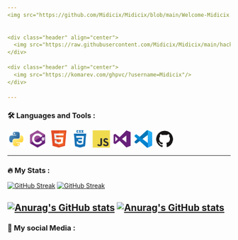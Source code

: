 ```yaml
---
<img src="https://github.com/Midicix/Midicix/blob/main/Welcome-Midicix.svg" alt="Background Image" />


<div class="header" align="center">
  <img src="https://raw.githubusercontent.com/Midicix/Midicix/main/hacker.png" width="100"/>
</div>

<div class="header" align="center">
  <img src="https://komarev.com/ghpvc/?username=Midicix"/>
</div>

---
```


### :hammer_and_wrench: Languages and Tools :

<div>
  <img src="https://github.com/devicons/devicon/blob/master/icons/python/python-original.svg" title="Python" alt="Python" width="40" height="40"/>&nbsp;
  <img src="https://github.com/devicons/devicon/blob/master/icons/csharp/csharp-original.svg" title="C#" alt="C#" width="40" height="40"/>&nbsp;
  <img src="https://github.com/devicons/devicon/blob/master/icons/html5/html5-original.svg" title="HTML5" alt="HTML" width="40" height="40"/>&nbsp;
  <img src="https://github.com/devicons/devicon/blob/master/icons/css3/css3-plain-wordmark.svg"  title="CSS3" alt="CSS" width="40" height="40"/>&nbsp;
  <img src="https://github.com/devicons/devicon/blob/master/icons/javascript/javascript-original.svg" title="JavaScript" alt="JavaScript" width="40" height="40"/>&nbsp;
  <img src="https://github.com/devicons/devicon/blob/master/icons/visualstudio/visualstudio-plain.svg" title="VisualStudio" alt="VisualStudio" width="40" height="40"/>&nbsp;
  <img src="https://github.com/devicons/devicon/blob/master/icons/vscode/vscode-original.svg" title="VisualStudioCode" alt="VisualStudioCode" width="40" height="40"/>&nbsp;
  <img src="https://github.com/devicons/devicon/blob/master/icons/github/github-original.svg" title="GitHub" alt="GitHub" width="40" height="40"/>&nbsp;
</div>


---

### :fire: My Stats :

[![GitHub Streak](http://github-readme-streak-stats.herokuapp.com?user=Midicix&theme=dark)](https://git.io/streak-stats#gh-dark-mode-only)
[![GitHub Streak](http://github-readme-streak-stats.herokuapp.com?user=Midicix&theme=default)](https://git.io/streak-stats#gh-light-mode-only)

[![Anurag's GitHub stats](https://github-readme-stats.vercel.app/api?username=Midicix&layout=compact&theme=darcula)](https://github.com/anuraghazra/github-readme-stats#gh-dark-mode-only)
[![Anurag's GitHub stats](https://github-readme-stats.vercel.app/api?username=Midicix&layout=compact&theme=default)](https://github.com/anuraghazra/github-readme-stats#gh-light-mode-only)
---

### :link: My social Media :
